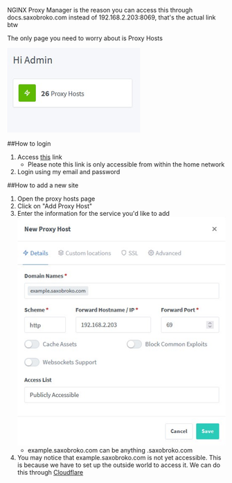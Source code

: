 NGINX Proxy Manager is the reason you can access this through docs.saxobroko.com instead of 192.168.2.203:8069, that's the actual link btw

The only page you need to worry about is Proxy Hosts

![Proxy Hosts](npmproxyhosts.jpg)

##How to login
1. Access [this](http://192.168.1.200:6081/) link
    - Please note this link is only accessible from within the home network
2. Login using my email and password

##How to add a new site
1. Open the proxy hosts page
2. Click on "Add Proxy Host"
3. Enter the information for the service you'd like to add
![](nph.jpg)
    - example.saxobroko.com can be anything .saxobroko.com
4. You may notice that example.saxobroko.com is not yet accessible. This is because we have to set up the outside world to access it. We can do this through [Cloudflare](cloudflare.md)
